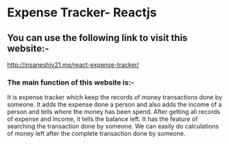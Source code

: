 # Expense Tracker- Reactjs

## You can use the following link to visit this website:-

http://insaneshiv21.me/react-expense-tracker/

### The main function of this website is:-
It is expense tracker which keep the records of money transactions done by someone.
It adds the expense done a person and also adds the income of a person and tells where the money has been spend.
After getting all records of expense and income, it tells the balance left.
It has the feature of searching the transaction done by someone. We can easily do calculations of money left after the complete transaction done 
by someone.
